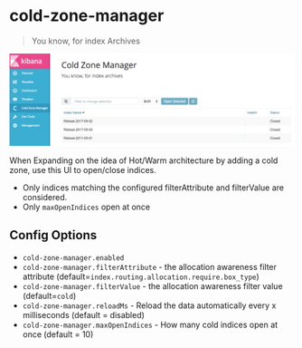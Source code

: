 # cold-zone-manager

> You know, for index Archives

![screenshot](https://raw.githubusercontent.com/PhaedrusTheGreek/cold-zone-manager/master/ss.png)

When Expanding on the idea of Hot/Warm architecture by adding a cold zone, use this UI to open/close indices.
- Only indices matching the configured filterAttribute and filterValue are considered.
- Only `maxOpenIndices` open at once

## Config Options

- `cold-zone-manager.enabled` 
- `cold-zone-manager.filterAttribute` - the allocation awareness filter attribute (default=`index.routing.allocation.require.box_type`)
- `cold-zone-manager.filterValue` - the allocation awareness filter value (default=`cold`)
- `cold-zone-manager.reloadMs` - Reload the data automatically every x milliseconds (default = disabled)
- `cold-zone-manager.maxOpenIndices` - How many cold indices open at once (default = 10) 


